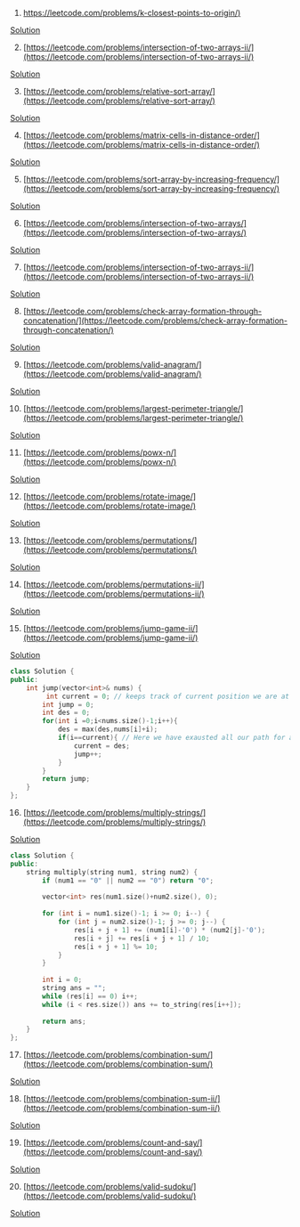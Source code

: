 001. [https://leetcode.com/problems/k-closest-points-to-origin/)](https://leetcode.com/problems/k-closest-points-to-origin/)  

[Solution](W04Solutions/001.md)

002. [https://leetcode.com/problems/intersection-of-two-arrays-ii/](https://leetcode.com/problems/intersection-of-two-arrays-ii/)  

[Solution](W04Solutions/002.md)

003. [https://leetcode.com/problems/relative-sort-array/](https://leetcode.com/problems/relative-sort-array/)  

[Solution](W04Solutions/003.md)

004. [https://leetcode.com/problems/matrix-cells-in-distance-order/](https://leetcode.com/problems/matrix-cells-in-distance-order/)  

[Solution](W04Solutions/004.md)

005. [https://leetcode.com/problems/sort-array-by-increasing-frequency/](https://leetcode.com/problems/sort-array-by-increasing-frequency/)  

[Solution](W04Solutions/005.md)

006. [https://leetcode.com/problems/intersection-of-two-arrays/](https://leetcode.com/problems/intersection-of-two-arrays/)  

[Solution](W04Solutions/006.md)

007. [https://leetcode.com/problems/intersection-of-two-arrays-ii/](https://leetcode.com/problems/intersection-of-two-arrays-ii/)  

[Solution](W04Solutions/007.md)

008. [https://leetcode.com/problems/check-array-formation-through-concatenation/](https://leetcode.com/problems/check-array-formation-through-concatenation/)  

[Solution](W04Solutions/008.md)

009. [https://leetcode.com/problems/valid-anagram/](https://leetcode.com/problems/valid-anagram/)  

[Solution](W04Solutions/009.md)

010. [https://leetcode.com/problems/largest-perimeter-triangle/](https://leetcode.com/problems/largest-perimeter-triangle/)  

[Solution](W04Solutions/010.md)

011. [https://leetcode.com/problems/powx-n/](https://leetcode.com/problems/powx-n/)  

[Solution](W04Solutions/011.md)

012. [https://leetcode.com/problems/rotate-image/](https://leetcode.com/problems/rotate-image/)  

[Solution](W04Solutions/012.md)

013. [https://leetcode.com/problems/permutations/](https://leetcode.com/problems/permutations/)  

[Solution](W04Solutions/013.md)

014. [https://leetcode.com/problems/permutations-ii/](https://leetcode.com/problems/permutations-ii/)  

[Solution](W04Solutions/014.md)

015. [https://leetcode.com/problems/jump-game-ii/](https://leetcode.com/problems/jump-game-ii/)  

[Solution](W04Solutions/015.md)
```c++
class Solution {
public:
    int jump(vector<int>& nums) {
         int current = 0; // keeps track of current position we are at
        int jump = 0;
        int des = 0;
        for(int i =0;i<nums.size()-1;i++){
            des = max(des,nums[i]+i);
            if(i==current){ // Here we have exausted all our path for a particular index , now we have to choose new path so take another jump
                current = des;
                jump++;
            }
        }
        return jump;
    }
};
```

016. [https://leetcode.com/problems/multiply-strings/](https://leetcode.com/problems/multiply-strings/)  

[Solution](W04Solutions/016.md)
```c++
class Solution {
public:
    string multiply(string num1, string num2) {
        if (num1 == "0" || num2 == "0") return "0";
        
        vector<int> res(num1.size()+num2.size(), 0);
        
        for (int i = num1.size()-1; i >= 0; i--) {
            for (int j = num2.size()-1; j >= 0; j--) {
                res[i + j + 1] += (num1[i]-'0') * (num2[j]-'0');
                res[i + j] += res[i + j + 1] / 10;
                res[i + j + 1] %= 10;
            }
        }
        
        int i = 0;
        string ans = "";
        while (res[i] == 0) i++;
        while (i < res.size()) ans += to_string(res[i++]);
        
        return ans;
    }
};
```

017. [https://leetcode.com/problems/combination-sum/](https://leetcode.com/problems/combination-sum/)  

[Solution](W04Solutions/017.md)

018. [https://leetcode.com/problems/combination-sum-ii/](https://leetcode.com/problems/combination-sum-ii/)  

[Solution](W04Solutions/018.md)

019. [https://leetcode.com/problems/count-and-say/](https://leetcode.com/problems/count-and-say/)  

[Solution](W04Solutions/019.md)

020. [https://leetcode.com/problems/valid-sudoku/](https://leetcode.com/problems/valid-sudoku/)   

[Solution](W04Solutions/020.md)


